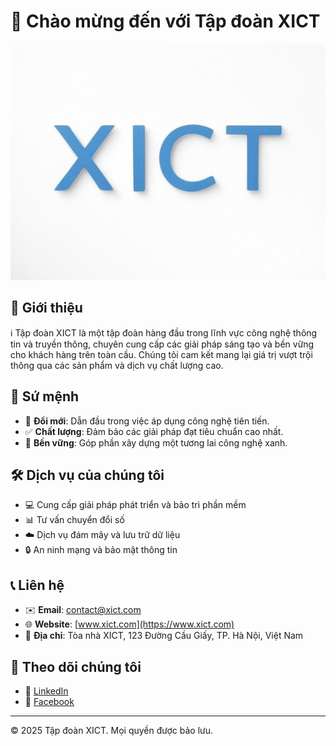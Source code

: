 # 🌟 Chào mừng đến với Tập đoàn XICT

![Logo XICT](docs/logo.jpg)

## 📜 Giới thiệu

ℹ️ Tập đoàn XICT là một tập đoàn hàng đầu trong lĩnh vực công nghệ thông tin và truyền thông, chuyên cung cấp các giải pháp sáng tạo và bền vững cho khách hàng trên toàn cầu. Chúng tôi cam kết mang lại giá trị vượt trội thông qua các sản phẩm và dịch vụ chất lượng cao.

## 🎯 Sứ mệnh

- 🚀 **Đổi mới**: Dẫn đầu trong việc áp dụng công nghệ tiên tiến.
- ✅ **Chất lượng**: Đảm bảo các giải pháp đạt tiêu chuẩn cao nhất.
- 🌱 **Bền vững**: Góp phần xây dựng một tương lai công nghệ xanh.

## 🛠️ Dịch vụ của chúng tôi

- 💻 Cung cấp giải pháp phát triển và bảo trì phần mềm
- 📊 Tư vấn chuyển đổi số
- ☁️ Dịch vụ đám mây và lưu trữ dữ liệu
- 🔒 An ninh mạng và bảo mật thông tin

## 📞 Liên hệ

- ✉️ **Email**: contact@xict.com
- 🌐 **Website**: [www.xict.com](https://www.xict.com)
- 📍 **Địa chỉ**: Tòa nhà XICT, 123 Đường Cầu Giấy, TP. Hà Nội, Việt Nam

## 👥 Theo dõi chúng tôi

- 🔗 [LinkedIn](https://www.linkedin.com/in/ntthanh2603/)
- 📘 [Facebook](https://www.facebook.com/ntthanh2603)

---

© 2025 Tập đoàn XICT. Mọi quyền được bảo lưu.
